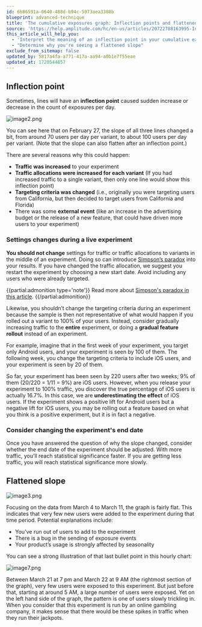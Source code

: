 ```yaml
---
id: 6b86591a-0640-488d-b94c-5973aea3308b
blueprint: advanced-technique
title: 'The cumulative exposures graph: Inflection points and flattened slopes'
source: 'https://help.amplitude.com/hc/en-us/articles/20722788163995-Interpret-the-cumulative-exposures-graph-Inflection-points-and-flattened-slopes'
this_article_will_help_you:
  - 'Interpret the meaning of an inflection point in your cumulative exposures graph'
  - "Determine why you're seeing a flattened slope"
exclude_from_sitemap: false
updated_by: 5817a4fa-a771-417a-aa94-a0b1e7f55eae
updated_at: 1720544857
---
```

## Inflection point

Sometimes, lines will have an **inflection point** caused sudden increase or decrease in the count of exposures per day.

![image2.png](/docs/output/img/advanced-techniques/cumulative-exposures-inflection-1.png)

You can see here that on February 27, the slope of all three lines changed a bit, from around 70 users per day per variant, to about 100 users per day per variant. (Note that the slope can also flatten after an inflection point.)

There are several reasons why this could happen:

* **Traffic was increased** to your experiment
* **Traffic allocations were increased for each variant** (If you had increased traffic to a single variant, then only one line would show this inflection point)
* **Targeting criteria was changed** (i.e., originally you were targeting users from California, but then decided to target users from California and Florida)
* There was some **external event** (like an increase in the advertising budget or the release of a new feature, that could have driven more users to your experiment)

### Settings changes during a live experiment

**You should not change** settings for traffic or traffic allocations to variants in the middle of an experiment. Doing so can introduce [Simpson’s paradox](https://en.wikipedia.org/wiki/Simpson's_paradox) into your results. If you have changed the traffic allocation, we suggest you restart the experiment by choosing a new start date. Avoid including any users who were already targeted.

{{partial:admonition type='note'}}
 Read more about [Simpson's paradox in this article](https://www.exp-platform.com/Documents/2009-ExPpitfalls.pdf).
{{/partial:admonition}}

Likewise, you shouldn’t change the targeting criteria during an experiment because the sample is then not representative of what would happen if you rolled out a variant to 100% of your users. Instead, consider gradually increasing traffic to the **entire** experiment, or doing a **gradual feature rollout** instead of an experiment.

For example, imagine that in the first week of your experiment, you target only Android users, and your experiment is seen by 100 of them. The following week, you change the targeting criteria to include iOS users, and your experiment is seen by 20 of them. 

So far, your experiment has been seen by 220 users after two weeks; 9% of them (20/220 = 1/11 = 9%) are iOS users. However, when you release your experiment to 100% traffic, you discover the true percentage of iOS users is actually 16.7%. In this case, we are **underestimating the effect** of iOS users. If the experiment shows a positive lift for Android users but a negative lift for iOS users, you may be rolling out a feature based on what you think is a positive experiment, but it is in fact a negative.

### Consider changing the experiment's end date

Once you have answered the question of why the slope changed, consider whether the end date of the experiment should be adjusted. With more traffic, you’ll reach statistical significance faster. If you are getting less traffic, you will reach statistical significance more slowly.

## Flattened slope

![image3.png](/docs/output/img/advanced-techniques/cumulative-exposures-inflection-2.png)  

Focusing on the data from March 4 to March 11, the graph is fairly flat. This indicates that very few new users were added to the experiment during that time period. Potential explanations include:

* You’ve run out of users to add to the experiment
* There is a bug in the sending of exposure events
* Your product’s usage is strongly affected by seasonality

You can see a strong illustration of that last bullet point in this hourly chart:

![image7.png](/docs/output/img/advanced-techniques/image7-png.png)

Between March 21 at 7 pm and March 22 at 9 AM (the rightmost section of the graph), very few users were exposed to this experiment. But just before that, starting at around 5 AM, a large number of users were exposed. Yet on the left hand side of the graph, the pattern is one of users slowly trickling in. When you consider that this experiment is run by an online gambling company, it makes sense that there would be these spikes in traffic when they run their jackpots.